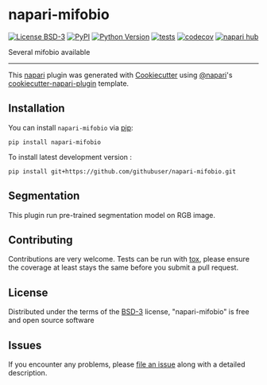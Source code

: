 # napari-mifobio

[![License BSD-3](https://img.shields.io/pypi/l/napari-mifobio.svg?color=green)](https://github.com/githubuser/napari-mifobio/raw/main/LICENSE)
[![PyPI](https://img.shields.io/pypi/v/napari-mifobio.svg?color=green)](https://pypi.org/project/napari-mifobio)
[![Python Version](https://img.shields.io/pypi/pyversions/napari-mifobio.svg?color=green)](https://python.org)
[![tests](https://github.com/githubuser/napari-mifobio/workflows/tests/badge.svg)](https://github.com/githubuser/napari-mifobio/actions)
[![codecov](https://codecov.io/gh/githubuser/napari-mifobio/branch/main/graph/badge.svg)](https://codecov.io/gh/githubuser/napari-mifobio)
[![napari hub](https://img.shields.io/endpoint?url=https://api.napari-hub.org/shields/napari-mifobio)](https://napari-hub.org/plugins/napari-mifobio)

Several mifobio available

----------------------------------

This [napari] plugin was generated with [Cookiecutter] using [@napari]'s [cookiecutter-napari-plugin] template.

<!--
Don't miss the full getting started guide to set up your new package:
https://github.com/napari/cookiecutter-napari-plugin#getting-started

and review the napari docs for plugin developers:
https://napari.org/stable/plugins/index.html
-->

## Installation

You can install `napari-mifobio` via [pip]:

    pip install napari-mifobio



To install latest development version :

    pip install git+https://github.com/githubuser/napari-mifobio.git

## Segmentation

This plugin run pre-trained segmentation model on RGB image.

## Contributing

Contributions are very welcome. Tests can be run with [tox], please ensure
the coverage at least stays the same before you submit a pull request.

## License

Distributed under the terms of the [BSD-3] license,
"napari-mifobio" is free and open source software

## Issues

If you encounter any problems, please [file an issue] along with a detailed description.

[napari]: https://github.com/napari/napari
[Cookiecutter]: https://github.com/audreyr/cookiecutter
[@napari]: https://github.com/napari
[MIT]: http://opensource.org/licenses/MIT
[BSD-3]: http://opensource.org/licenses/BSD-3-Clause
[GNU GPL v3.0]: http://www.gnu.org/licenses/gpl-3.0.txt
[GNU LGPL v3.0]: http://www.gnu.org/licenses/lgpl-3.0.txt
[Apache Software License 2.0]: http://www.apache.org/licenses/LICENSE-2.0
[Mozilla Public License 2.0]: https://www.mozilla.org/media/MPL/2.0/index.txt
[cookiecutter-napari-plugin]: https://github.com/napari/cookiecutter-napari-plugin

[file an issue]: https://github.com/githubuser/napari-mifobio/issues

[napari]: https://github.com/napari/napari
[tox]: https://tox.readthedocs.io/en/latest/
[pip]: https://pypi.org/project/pip/
[PyPI]: https://pypi.org/
